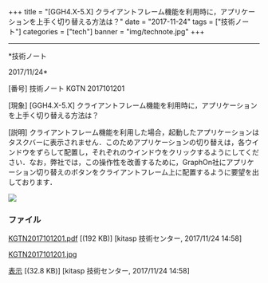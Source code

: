 ﻿+++
title = "[GGH4.X-5.X] クライアントフレーム機能を利用時に，アプリケーションを上手く切り替える方法は？"
date = "2017-11-24"
tags = ["技術ノート"]
categories = ["tech"]
banner = "img/technote.jpg"
+++

-----------------------------------------------------------------------------------------------------------------------------

*技術ノート

2017/11/24*


[番号]
技術ノート KGTN 2017101201

[現象]
[GGH4.X-5.X]
クライアントフレーム機能を利用時に，アプリケーションを上手く切り替える方法は？

[説明]
クライアントフレーム機能を利用した場合，起動したアプリケーションはタスクバーに表示されません．このためアプリケーションの切り替えは，各ウインドウをずらして配置し，それぞれのウインドウをクリックするようにしてください．なお，弊社では，この操作性を改善するために，GraphOn社にアプリケーション切り替えのボタンをクライアントフレーム上に配置するように要望を出しております．

![](http://techreport.kitasp.net/attachments/download/3855/KGTN2017101201.jpg)


### ファイル

 
 


[KGTN2017101201.pdf](http://techreport.kitasp.net/attachments/download/3854/KGTN2017101201.pdf)
 [(192 KB)] [kitasp 技術センター, 2017/11/24
14:58]

[KGTN2017101201.jpg](http://techreport.kitasp.net/attachments/download/3855/KGTN2017101201.jpg)

[表示](http://techreport.kitasp.net/attachments/3855/KGTN2017101201.jpg "表示")
 [(32.8 KB)] [kitasp 技術センター, 2017/11/24
14:58]


 


 


